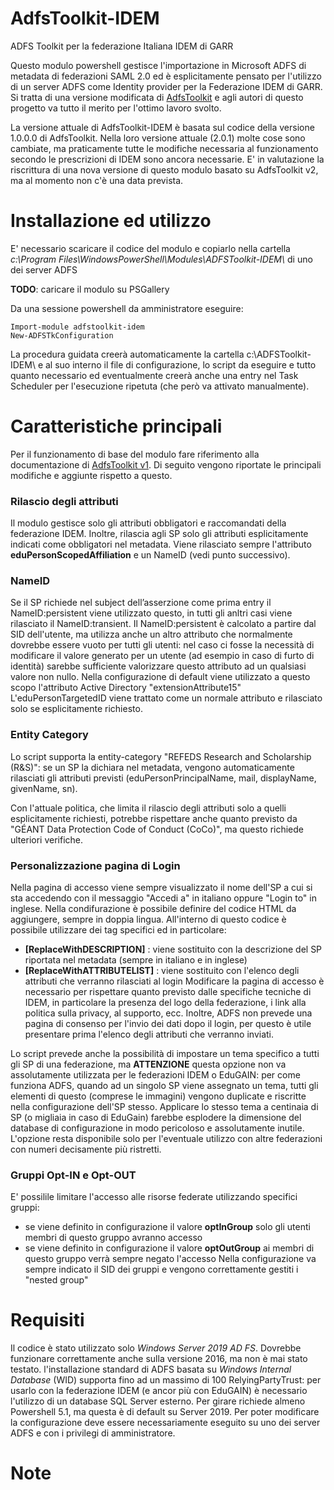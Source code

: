# AdfsToolkit-IDEM

ADFS Toolkit per la federazione Italiana IDEM di GARR 

Questo modulo powershell gestisce l'importazione in Microsoft ADFS di metadata di federazioni SAML 2.0 ed è esplicitamente pensato per l'utilizzo di un server ADFS come Identity provider per la Federazione IDEM di GARR.
Si tratta di una versione modificata di [AdfsToolkit](https://github.com/fedtools/adfstoolkit) e agli autori di questo progetto va tutto il merito per l'ottimo lavoro svolto.

La versione attuale di AdfsToolkit-IDEM è basata sul codice della versione 1.0.0.0 di AdfsToolkit. Nella loro versione attuale (2.0.1) molte cose sono cambiate, ma praticamente tutte le modifiche necessaria al funzionamento secondo le prescrizioni di IDEM sono ancora necessarie.
E' in valutazione la riscrittura di una nova versione di questo modulo basato su AdfsToolkit v2, ma al momento non c'è una data prevista.

# Installazione ed utilizzo
E' necessario scaricare il codice del modulo e copiarlo nella cartella *c:\Program Files\WindowsPowerShell\Modules\ADFSToolkit-IDEM\\* di uno dei server ADFS 

**TODO**: caricare il modulo su PSGallery

Da una sessione powershell da amministratore eseguire:
```
Import-module adfstoolkit-idem 
New-ADFSTkConfiguration
```
La procedura guidata creerà automaticamente la cartella c:\ADFSToolkit-IDEM\ e al suo interno il file di configurazione, lo script da eseguire e tutto quanto necessario ed eventualmente creerà anche una entry nel Task Scheduler per l'esecuzione ripetuta (che però va attivato manualmente).

# Caratteristiche principali
Per il funzionamento di base del modulo fare riferimento alla documentazione di [AdfsToolkit v1](https://github.com/fedtools/adfstoolkit/tree/ADFSToolkit-1.0.0.0). Di seguito vengono riportate le principali modifiche e aggiunte rispetto a questo.

### Rilascio degli attributi
Il modulo gestisce solo gli attributi obbligatori e raccomandati della federazione IDEM. Inoltre, rilascia agli SP solo gli attributi esplicitamente indicati come obbligatori nel metadata.
Viene rilasciato sempre l'attributo **eduPersonScopedAffiliation** e un NameID (vedi punto successivo).

### NameID 
Se il SP richiede nel subject dell’asserzione come prima entry il NameID:persistent viene utilizzato questo, in tutti gli anltri casi viene rilasciato il NameID:transient.
Il NameID:persistent è calcolato a partire dal SID dell'utente, ma utilizza anche un altro attributo che normalmente dovrebbe essere vuoto per tutti gli utenti: nel caso ci fosse la necessità di modificare il valore generato per un utente (ad esempio in caso di furto di identità) sarebbe sufficiente valorizzare questo attributo ad un qualsiasi valore non nullo.
Nella configurazione di default viene utilizzato a questo scopo l'attributo Active Directory "extensionAttribute15"
L'eduPersonTargetedID viene trattato come un normale attributo e rilasciato solo se esplicitamente richiesto.

### Entity Category
Lo script supporta la entity-category "REFEDS Research and Scholarship (R&S)": se un SP la dichiara nel metadata, vengono automaticamente rilasciati gli attributi previsti (eduPersonPrincipalName, mail, displayName, givenName, sn).

Con l'attuale politica, che limita il rilascio degli attributi solo a quelli esplicitamente richiesti, potrebbe rispettare anche quanto previsto da "GÉANT Data Protection Code of Conduct (CoCo)", ma questo richiede ulteriori verifiche.

### Personalizzazione pagina di Login
Nella pagina di accesso viene sempre visualizzato il nome dell'SP a cui si sta accedendo con il messaggio "Accedi a" in italiano oppure "Login to" in inglese.
Nella condifurazione è possibile definire del codice HTML da aggiungere, sempre in doppia lingua. All'interno di questo codice è possibile utilizzare dei tag specifici ed in particolare:
* **[ReplaceWithDESCRIPTION]** : viene sostituito con la descrizione del SP riportata nel metadata (sempre in italiano e in inglese)
* **[ReplaceWithATTRIBUTELIST]** : viene sostituito con l'elenco degli attributi che verranno rilasciati al login
Modificare la pagina di accesso è necessario per rispettare quanto previsto dalle specifiche tecniche di IDEM, in particolare la presenza del logo della federazione, i link alla politica sulla privacy, al supporto, ecc.
Inoltre, ADFS non prevede una pagina di consenso per l'invio dei dati dopo il login, per questo è utile presentare prima l'elenco degli attributi che verranno inviati.

Lo script prevede anche la possibilità di impostare un tema specifico a tutti gli SP di una federazione, ma **ATTENZIONE** questa opzione non va assolutamente utilizzata per le federazioni IDEM o EduGAIN: per come funziona ADFS, quando ad un singolo SP viene assegnato un tema, tutti gli elementi di questo (comprese le immagini) vengono duplicate e riscritte nella configurazione dell'SP stesso. Applicare lo stesso tema a centinaia di SP (o migliaia in caso di EduGain) farebbe esplodere la dimensione del database di configurazione in modo pericoloso e assolutamente inutile.
L'opzione resta disponibile solo per l'eventuale utilizzo con altre federazioni con numeri decisamente più ristretti.

### Gruppi Opt-IN e Opt-OUT
E' possilile limitare l'accesso alle risorse federate utilizzando specifici gruppi:
* se viene definito in configurazione il valore **optInGroup** solo gli utenti membri di questo gruppo avranno accesso
* se viene definito in configurazione il valore **optOutGroup** ai membri di questo gruppo verrà sempre negato l'accesso
Nella configurazione va sempre indicato il SID dei gruppi e vengono correttamente gestiti i "nested group"
 

# Requisiti
Il codice è stato utilizzato solo *Windows Server 2019 AD FS*. Dovrebbe funzionare correttamente anche sulla versione 2016, ma non è mai stato testato.
l'installazione standard di ADFS basata su *Windows Internal Database* (WID) supporta fino ad un massimo di 100 RelyingPartyTrust: per usarlo con la federazione IDEM (e ancor più con EduGAIN) è necessario l'utilizzo di un database SQL Server esterno.
Per girare richiede almeno Powershell 5.1, ma questa è di default su Server 2019.
Per poter modificare la configurazione deve essere necessariamente eseguito su uno dei server ADFS e con i privilegi di amministratore.

# Note
